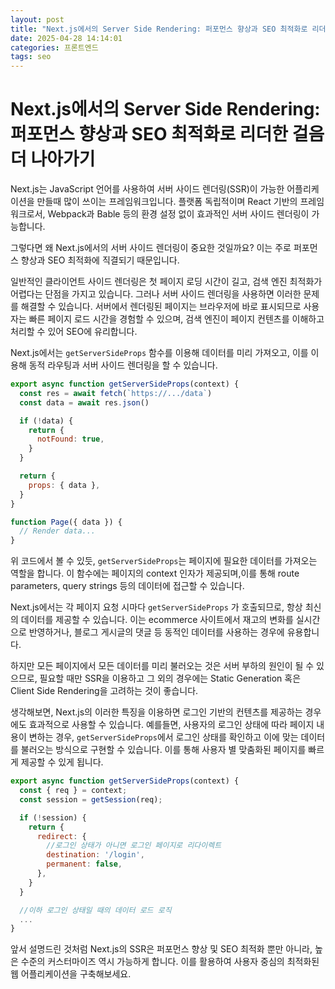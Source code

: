 ```yaml
---
layout: post
title: "Next.js에서의 Server Side Rendering: 퍼포먼스 향상과 SEO 최적화로 리더한 걸음 더 나아가기"
date: 2025-04-28 14:14:01
categories: 프론트엔드
tags: seo
---
```


# Next.js에서의 Server Side Rendering: 퍼포먼스 향상과 SEO 최적화로 리더한 걸음 더 나아가기

Next.js는 JavaScript 언어를 사용하여 서버 사이드 렌더링(SSR)이 가능한 어플리케이션을 만들때 많이 쓰이는 프레임워크입니다. 플랫폼 독립적이며 React 기반의 프레임워크로서, Webpack과 Bable 등의 환경 설정 없이 효과적인 서버 사이드 렌더링이 가능합니다.

그렇다면 왜 Next.js에서의 서버 사이드 렌더링이 중요한 것일까요? 이는 주로 퍼포먼스 향상과 SEO 최적화에 직결되기 때문입니다. 

일반적인 클라이언트 사이드 렌더링은 첫 페이지 로딩 시간이 길고, 검색 엔진 최적화가 어렵다는 단점을 가지고 있습니다. 그러나 서버 사이드 렌더링을 사용하면 이러한 문제를 해결할 수 있습니다. 서버에서 렌더링된 페이지는 브라우저에 바로 표시되므로 사용자는 빠른 페이지 로드 시간을 경험할 수 있으며, 검색 엔진이 페이지 컨텐츠를 이해하고 처리할 수 있어 SEO에 유리합니다.

Next.js에서는 `getServerSideProps` 함수를 이용해 데이터를 미리 가져오고, 이를 이용해 동적 라우팅과 서버 사이드 렌더링을 할 수 있습니다. 

```jsx
export async function getServerSideProps(context) {
  const res = await fetch(`https://.../data`)
  const data = await res.json()

  if (!data) {
    return {
      notFound: true,
    }
  }

  return {
    props: { data },
  }
}

function Page({ data }) {
  // Render data...
}
```

위 코드에서 볼 수 있듯, `getServerSideProps`는 페이지에 필요한 데이터를 가져오는 역할을 합니다. 이 함수에는 페이지의 context 인자가 제공되며,이를 통해 route parameters, query strings 등의 데이터에 접근할 수 있습니다.

Next.js에서는 각 페이지 요청 시마다 `getServerSideProps` 가 호출되므로, 항상 최신의 데이터를 제공할 수 있습니다. 이는 ecommerce 사이트에서 재고의 변화를 실시간으로 반영하거나, 블로그 게시글의 댓글 등 동적인 데이터를 사용하는 경우에 유용합니다.

하지만 모든 페이지에서 모든 데이터를 미리 불러오는 것은 서버 부하의 원인이 될 수 있으므로, 필요할 때만 SSR을 이용하고 그 외의 경우에는 Static Generation 혹은 Client Side Rendering을 고려하는 것이 좋습니다.

생각해보면, Next.js의 이러한 특징을 이용하면 로그인 기반의 컨텐츠를 제공하는 경우에도 효과적으로 사용할 수 있습니다. 예를들면, 사용자의 로그인 상태에 따라 페이지 내용이 변하는 경우, `getServerSideProps`에서 로그인 상태를 확인하고 이에 맞는 데이터를 불러오는 방식으로 구현할 수 있습니다. 이를 통해 사용자 별 맞춤화된 페이지를 빠르게 제공할 수 있게 됩니다.

```jsx
export async function getServerSideProps(context) {
  const { req } = context;
  const session = getSession(req);

  if (!session) {
    return {
      redirect: {
        //로그인 상태가 아니면 로그인 페이지로 리다이렉트
        destination: '/login',
        permanent: false,
      },
    }
  }

  //이하 로그인 상태일 때의 데이터 로드 로직
  ...
}
```

앞서 설명드린 것처럼 Next.js의 SSR은 퍼포먼스 향상 및 SEO 최적화 뿐만 아니라, 높은 수준의 커스터마이즈 역시 가능하게 합니다. 이를 활용하여 사용자 중심의 최적화된 웹 어플리케이션을 구축해보세요.
